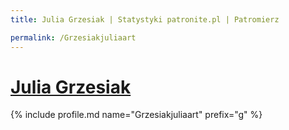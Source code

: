 ```yaml
---
title: Julia Grzesiak | Statystyki patronite.pl | Patromierz

permalink: /Grzesiakjuliaart
---
```


# [Julia Grzesiak](https://patronite.pl/Grzesiakjuliaart)

{% include profile.md name="Grzesiakjuliaart" prefix="g" %}
